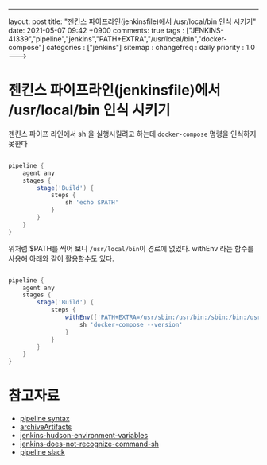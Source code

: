 ---
layout: post
title: "젠킨스 파이프라인(jenkinsfile)에서 /usr/local/bin 인식 시키기"
date: 2021-05-07 09:42 +0900
comments: true
tags : ["JENKINS-41339","pipeline","jenkins","PATH+EXTRA","/usr/local/bin","docker-compose"]
categories : ["jenkins"]
sitemap :
changefreq : daily
priority : 1.0
--->
# 젠킨스 파이프라인(jenkinsfile)에서 /usr/local/bin 인식 시키기
젠킨스 파이프 라인에서 sh 을 실행시킬려고 하는데 `docker-compose` 명령을 인식하지 못한다

```groovy

pipeline {
    agent any
    stages {
        stage('Build') {
            steps {
                sh 'echo $PATH'
            }
        }
    }
}

```
위처럼 $PATH를 찍어 보니 `/usr/local/bin`이 경로에 없었다.
withEnv 라는 함수를 사용해 아래와 같이 활용할수도 있다.
```groovy

pipeline {
    agent any
    stages {
        stage('Build') {
            steps {
                withEnv(['PATH+EXTRA=/usr/sbin:/usr/bin:/sbin:/bin:/usr/local/bin']) {
                    sh 'docker-compose --version'
                }
            }
        }
    }
}

```

# 참고자료
* [pipeline syntax](https://www.jenkins.io/doc/book/pipeline/syntax/)
* [archiveArtifacts](https://www.jenkins.io/doc/pipeline/steps/core/)
* [jenkins-hudson-environment-variables](https://stackoverflow.com/questions/5818403/jenkins-hudson-environment-variables)
* [jenkins-does-not-recognize-command-sh](https://stackoverflow.com/questions/43987005/jenkins-does-not-recognize-command-sh)
* [pipeline slack](https://www.jenkins.io/doc/pipeline/steps/slack/)
